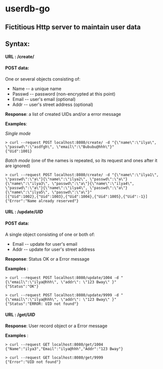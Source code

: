 # userdb-go
## Fictitious Http server to maintain user data

## Syntax:

#### **URL** : /create/
#### **POST** data:
One or several objects consisting of:
* Name -- a unique name
*	Passwd -- password (non-encrypted at this point)
*	Email -- user's email (optional)
* Addr  -- user's street address (optional)

**Response**: a list of created UIDs and/or a error message

**Examples**:

*Single mode*
```
> curl --request POST localhost:8080/create/ -d "{\"name\":\"ilya\", \"passwd\":\"asdfgh\", \"email\":\"Bububu@hhh\"}"
{"Uid":1001}
```

*Batch mode*  (one of the names is repeated, so its request and ones after it are ignored)
```
> curl --request POST localhost:8080/create/ -d "{\"name\":\"ilya1\", \"passwd\":\"a\"}{\"name\":\"ilya2\", \"passwd\":\"a\"}{\"name\":\"ilya3\", \"passwd\":\"a\"}{\"name\":\"ilya4\", \"passwd\":\"a\"}{\"name\":\"ilya4\", \"passwd\":\"a\"}{\"name\":\"ilya5\", \"passwd\":\"a\"}"
[{"Uid":1002},{"Uid":1003},{"Uid":1004},{"Uid":1005},{"Uid":-1}]
{"Error":"Name already reserved"}
```

#### **URL** : /update/_**UID**_
#### **POST** data:
A single object consisting of one or both of:
*	Email -- update for user's email
* Addr  -- update for user's street address

**Response**: Status OK or a Error message

**Examples** :

```
> curl --request POST localhost:8080/update/1004 -d "{\"email\":\"ilya@hhh\", \"addr\": \"123 Bway\" }"
{"Status":"OK"}

> curl --request POST localhost:8080/update/9999 -d "{\"email\":\"ilya@hhh\", \"addr\": \"123 Bway\" }"
{"Status":"ERROR: UID not found"}
```

#### **URL** : /get/_**UID**_

**Response**: User record object or a Error message

**Examples** :

```
> curl --request GET localhost:8080/get/1004
{"Name":"ilya3","Email":"ilya@hhh","Addr":"123 Bway"}

> curl --request GET localhost:8080/get/9999
{"Error":"UID not found"}
```
